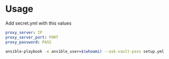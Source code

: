 # Usage

Add secret.yml with this values

```yaml
proxy_server: IP
proxy_server_port: PORT
proxy_password: PASS
```

```bash
ansible-playbook -e ansible_user=$(whoami) --ask-vault-pass setup.yml
```
